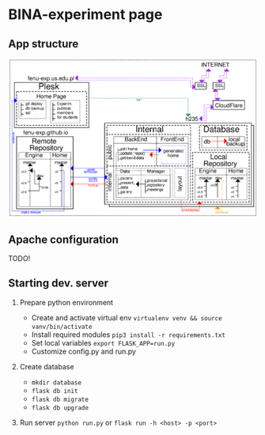 # BINA-experiment page

## App structure

![structure](App/static/img/PageStructure.png)

## Apache configuration

TODO!

## Starting dev. server

1. Prepare python  environment
	- Create and activate virtual env
	`virtualenv venv && source vanv/bin/activate`
	- Install required modules
	`pip3 install -r requirements.txt`
	- Set local variables
	`export FLASK_APP=run.py`
	- Customize config.py and run.py

2. Create database
	- `mkdir database`
	- `flask db init`
	- `flask db migrate`
	- `flask db upgrade`

3. Run server
	`python run.py` or `flask run -h <host> -p <port>`



